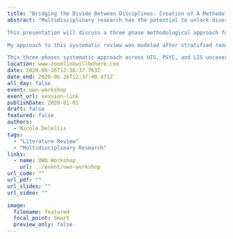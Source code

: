 ```yaml
---
title: "Bridging the Divide Between Disciplines: Creation of A Methodological Approach for Conducting a Systematic Literature Review Across Three Diverse Disciplines "
abstract: "Multidisciplinary research has the potential to unlock diverse perspectives in examination of complex questions. However, bridging the divide between discipline for literature reviews can be tricky. This summer during a directed study under my academic advisor’s supervision, I sought to examine the potential impact concussion patients’ cognitive impairments could have on information behaviour. The ability to seek, acquire and process incoming information is essential for daily life interactions and functioning in various environments. Particularly for patients, research has shown that the ability to acquire information about one’s disease and participation in online health support groups can empower patients through allowing deeper understanding of their disease and control over treatment options. However, if concussion patients experience cognitive impairments of executive dysfunction, memory impairments, attention and processing speed deficits, it would stand to reason that concussions patients’ information behaviour (acquisition, seeking, absorption and literacy) would also be impaired as well. To fully assess the impact of concussion patients’ cognitive impairments on information behaviour, I sought out a multidisciplinary exploration of research articles across science, social science and humanity disciplines. 

This presentation will discuss a three phase methodological approach for systematic review created over the summer and briefly summarize my systematic review findings. I conducted a systematic literature review across three disciplines: health information science (HIS), psychology (PSYC) and library and information science (LIS). Two databases were selected to represent each discipline and data collection occurred between May 21st, 2020-July 2nd, 2020. A systematic standardized approach for searching across all six databases was created during Phase 1 of this systematic review (first initial pilot run of article collections [PR#1]). However, results from PR#1 revealed that sticking to a standardized approach in searching was not feasible across all three disciplines. My research topic of interest was unequally represented across the three selected disciplines. A novel approach needed to be created for this systematic review to capture relevant articles across three distinctive disciplines. 

My approach to this systematic review was modeled after stratified random sampling. Phase 2 and Phase 3 of this systematic review involved the collection, weeding, categorization, and random selection of articles. Phase 2 included the creation of lists of included and excluded relevant articles for each search string across all six databases. The title and abstracts of retrieved articles were manually assessed for relevancy based on a set of general criteria. Depending on the coverage of the topic of concussions, each discipline’s general exclusion and inclusion criteria for relevancy differed slightly. Phase 2 included the combination of the two separate initial lists from each databases per discipline, resulting in the generation of three literature lists being created (one per discipline). A second round of finer-tuned scanning occurred to weed out articles in each discipline’s literature list. This second step required additional scanning of articles for relevancy. After an article made it past the second more rigorous set of criteria for inclusion, it was assigned to one of four categories. Sorting of articles into four determined categories was to ensure equal representation of topics of interest during random selection of articles. Phase 3 of this systematic review comprised of random selection of articles, creation of annotated bibliographies of the 12 randomly selected articles and establishment of a narrative arch of findings. One article was randomly selected from each of the four categories across the three disciplines. Based on the narrative arch created, a fourth and final literature list was comprised filling in identified missing content areas.

This three phases systematic approach across HIS, PSYC, and LIS uncovered a critical gap in literature on the topics of concussions. The low number of articles retrieved from LIS databases emphasizes the lack of discourse on exploration of concussions patients’ cognitive impairments, and the possible impact on critical thinking and reasoning. This noticeable gap in LIS databases was underscored by a critical gap in examination of concussion patients information behaviour in HIS and PSYC disciplines."
location: www.zoomlinkwillbehere.com
date: 2020-06-26T12:36:37.763Z
date_end: 2020-06-26T12:37:40.471Z
all_day: false
event: uwo-workshop
event_url: session-link
publishDate: 2020-01-01
draft: false
featured: false
authors:
  - Nicole Delellis 
tags:
  - "Literature Review"
  - "Multidisciplinary Research"
links:
  - name: UWO Workshop
    url: ../event/uwo-workshop
url_code: ""
url_pdf: ""
url_slides: ""
url_video: ""

image:
  filename: featured
  focal_point: Smart
  preview_only: false
---
```

